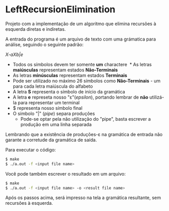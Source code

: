 # LeftRecursionElimination

Projeto com a implementação de um algoritmo que elimina recursões à esquerda diretas e indiretas.

A entrada do programa é um arquivo de texto com uma grámatica para análise, seguindo o seguinte padrão:

*X-aXb|e*


  * Todos os símbolos devem ter somente **um** charactere
  * As letras **maiúsculas** representam estados **Não-Terminais**
  * As letras **minúsculas** representam estados **Terminais**
  * Pode ser utilizado no máximo 26 símbolos como **Não-Terminais** - um para cada letra maiúscula do alfabeto
  * A letra **S** representa o símbolo de início da gramática
  * A letra **e** represeta nosso "ε"(*epsilon*), portando lembrar de **não** utilizá-la para representar um terminal
  * $ representa nosso símbolo final
  * O símbolo "|" (*pipe*) separa produções
      * Pode-se optar pela não utilização do "pipe", basta escrever a produção em uma linha separada
      

Lembrando que a existência de produções-ε na gramática de entrada não garante a corretude da gramática de saída.
      

Para executar o código:
```sh
$ make
$ ./a.out -f <input file name>
```
Você pode também escrever o resultado em um arquivo:
```sh
$ make
$ ./a.out -f <input file name> -o <result file name>
```

Após os passos acima, será impresso na tela a gramática resultante, sem recursões à esquerda.
